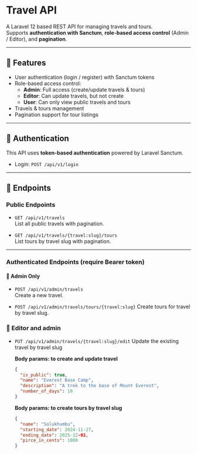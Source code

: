 # Travel API

A Laravel 12 based REST API for managing travels and tours.  
Supports **authentication with Sanctum**, **role-based access control** (Admin / Editor), and **pagination**.

---

## 🚀 Features
- User authentication (login / register) with Sanctum tokens
- Role-based access control:
  - **Admin**: Full access (create/update travels & tours)
  - **Editor**: Can update travels, but not create
  - **User**: Can only view public travels and tours
- Travels & tours management
- Pagination support for tour listings

---

## 🔑 Authentication
This API uses **token-based authentication** powered by Laravel Sanctum.

- Login: `POST /api/v1/login`


---

## 📌 Endpoints

### Public Endpoints
- `GET /api/v1/travels`  
  List all public travels with pagination.

- `GET /api/v1/travels/{travel:slug}/tours`  
  List tours by travel slug with pagination.

---

### Authenticated Endpoints (require Bearer token)

#### 🔹 Admin Only
- `POST /api/v1/admin/travels`  
  Create a new travel.

- `POST /api/v1/admin/travels/tours/{travel:slug}`
  Create tours for travel by travel slug.

### 🔹 Editor and admin
- `PUT /api/v1/admin/travels/{travel:slug}/edit`
  Update the existing travel by travel slug

  **Body params: to create and update travel**  
  ```json
  {
    "is_public": true,
    "name": "Everest Base Camp",
    "description": "A trek to the base of Mount Everest",
    "number_of_days": 10
  }
  ```  
  **Body params: to create tours by travel slug**
  ```json
  {
    "name": "Solukhumbu",
    "starting_date": 2024-11-27,
    "ending_date": 2025-12-01,
    "pirce_in_cents": 1000
  }
  ```

